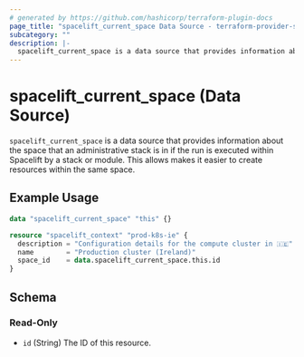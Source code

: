 ```yaml
---
# generated by https://github.com/hashicorp/terraform-plugin-docs
page_title: "spacelift_current_space Data Source - terraform-provider-spacelift"
subcategory: ""
description: |-
  spacelift_current_space is a data source that provides information about the space that an administrative stack is in if the run is executed within Spacelift by a stack or module. This allows makes it easier to create resources within the same space.
---
```


# spacelift_current_space (Data Source)

`spacelift_current_space` is a data source that provides information about the space that an administrative stack is in if the run is executed within Spacelift by a stack or module. This allows makes it easier to create resources within the same space.

## Example Usage

```terraform
data "spacelift_current_space" "this" {}

resource "spacelift_context" "prod-k8s-ie" {
  description = "Configuration details for the compute cluster in 🇮🇪"
  name        = "Production cluster (Ireland)"
  space_id    = data.spacelift_current_space.this.id
}
```

<!-- schema generated by tfplugindocs -->
## Schema

### Read-Only

- `id` (String) The ID of this resource.


